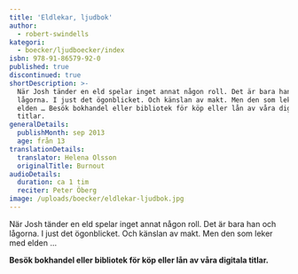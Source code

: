 ```yaml
---
title: 'Eldlekar, ljudbok'
author:
  - robert-swindells
kategori:
  - boecker/ljudboecker/index
isbn: 978-91-86579-92-0
published: true
discontinued: true
shortDescription: >-
  När Josh tänder en eld spelar inget annat någon roll. Det är bara han och
  lågorna. I just det ögonblicket. Och känslan av makt. Men den som leker med
  elden … Besök bokhandel eller bibliotek för köp eller lån av våra digitala
  titlar.
generalDetails:
  publishMonth: sep 2013
  age: från 13
translationDetails:
  translator: Helena Olsson
  originalTitle: Burnout
audioDetails:
  duration: ca 1 tim
  reciter: Peter Öberg
image: /uploads/boecker/eldlekar-ljudbok.jpg
---
```

När Josh tänder en eld spelar inget annat någon roll. Det är bara han och lågorna. I just det ögonblicket. Och känslan av makt. Men den som leker med elden …

**Besök bokhandel eller bibliotek för köp eller lån av våra digitala titlar.**
